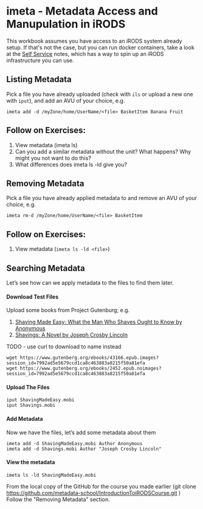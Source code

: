 # imeta - Metadata Access and Manupulation in iRODS

This workbook assumes you have access to an iRODS system already setup.
If that's not the case, but you can run docker containers, take a look at the [Self Service](../SelfService/README.md) notes, which has a way to spin up an iRODS infrastructure you can use.

## Listing Metadata

Pick a file you have already uploaded (check with `ils` or upload a new one with `iput`), and add an AVU of your choice, e.g.

`imeta add -d /myZone/home/UserName/<file> BasketItem Banana Fruit `


## Follow on Exercises: 

1. View metadata (imeta ls) 
2. Can you add a similar metadata without the unit? What happens? Why might you not want to do this?
3. What differences does imeta ls -ld give you? 

## Removing Metadata

Pick a file you have already applied metadata to and remove an AVU of your choice, e.g.

`imeta rm-d /myZone/home/UserName/<file> BasketItem`

## Follow on Exercises: 

1. View metadata (`imeta ls -ld <file>`) 

## Searching Metadata

Let’s see how can we apply metadata to the files to find them later.

#### Download Test Files

Upload some books from Project Gutenburg; e.g.
1. [Shaving Made Easy: What the Man Who Shaves Ought to Know by Anonymous](https://www.gutenberg.org/ebooks/43166)
2. [Shavings: A Novel by Joseph Crosby Lincoln](https://www.gutenberg.org/ebooks/2452)

TODO - use curl to download to name instead
```
wget https://www.gutenberg.org/ebooks/43166.epub.images?session_id=7992ad5e5679ccd1ca8c463883a8215f50a81efa
wget https://www.gutenberg.org/ebooks/2452.epub.noimages?session_id=7992ad5e5679ccd1ca8c463883a8215f50a81efa
```

#### Upload The Files

```
iput ShavingMadeEasy.mobi
iput Shavings.mobi
```

#### Add Metadata

Now we have the files, let’s add some metadata about them

```
imeta add -d ShavingMadeEasy.mobi Author Anonymous
imeta add -d Shavings.mobi Author "Joseph Crosby Lincoln"
```

#### View the metadata

```
imeta ls -ld ShavingMadeEasy.mobi
```


From the local copy of the GitHub for the course you made earlier 
(git clone https://github.com/metadata-school/IntroductionToiRODSCourse.git )
Follow the "Removing Metadata"  section.
